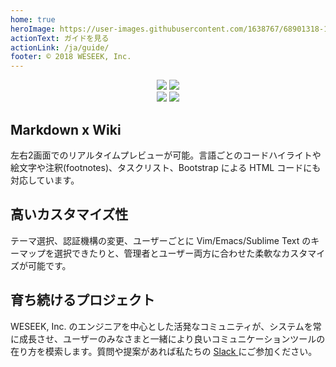 ```yaml
---
home: true
heroImage: https://user-images.githubusercontent.com/1638767/68901318-100dd280-0779-11ea-83ab-51f111972ab1.png
actionText: ガイドを見る
actionLink: /ja/guide/
footer: © 2018 WESEEK, Inc.
---
```

<!-- for docs-growi-org root-->

<div align="center">
  <a href="https://github.com/growilabs/growi/" target="_blank"><img src="https://img.shields.io/github/stars/growilabs/growi.svg?style=social&label=Stars"></a>
  <a href="https://github.com/growilabs/growi/" target="_blank"><img src="https://img.shields.io/github/forks/growilabs/growi.svg?style=social&label=Fork"></a>
</div>

<div align="center">
  <a href="https://github.com/growilabs/growi/releases/latest" target="_blank"><img src="https://img.shields.io/github/release/growilabs/growi.svg"></a>
  <a href="https://hub.docker.com/r/growilabs/growi/" target="_blank"><img src="https://img.shields.io/docker/pulls/growilabs/growi.svg" /></a>
</div>

<div class="features">
  <div class="feature">
    <h2>Markdown x Wiki</h2>
    <p>左右2画面でのリアルタイムプレビューが可能。言語ごとのコードハイライトや絵文字や注釈(footnotes)、タスクリスト、Bootstrap による HTML コードにも対応しています。</p>
  </div>
  <div class="feature">
    <h2>高いカスタマイズ性</h2>
    <p>テーマ選択、認証機構の変更、ユーザーごとに Vim/Emacs/Sublime Text のキーマップを選択できたりと、管理者とユーザー両方に合わせた柔軟なカスタマイズが可能です。</p>
  </div>
  <div class="feature">
    <h2>育ち続けるプロジェクト</h2>
    <p>WESEEK, Inc. のエンジニアを中心とした活発なコミュニティが、システムを常に成長させ、ユーザーのみなさまと一緒により良いコミュニケーションツールの在り方を模索します。質問や提案があれば私たちの <a href="https://communityinviter.com/apps/wsgrowi/invite" target="_blank"> Slack </a> にご参加ください。</p>
  </div>
</div>
